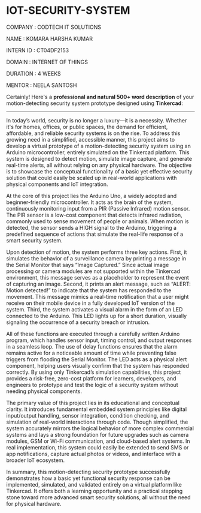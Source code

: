 # IOT-SECURITY-SYSTEM

COMPANY : CODTECH IT SOLUTIONS

NAME : KOMARA HARSHA KUMAR

INTERN ID : CT04DF2153

DOMAIN : INTERNET OF THINGS

DURATION : 4 WEEKS

MENTOR : NEELA SANTOSH

Certainly! Here's a **professional and natural 500+ word description** of your motion-detecting security system prototype designed using **Tinkercad**:

---

In today’s world, security is no longer a luxury—it is a necessity. Whether it's for homes, offices, or public spaces, the demand for efficient, affordable, and reliable security systems is on the rise. To address this growing need in a simplified, accessible manner, this project aims to develop a virtual prototype of a motion-detecting security system using an Arduino microcontroller, entirely simulated on the Tinkercad platform. This system is designed to detect motion, simulate image capture, and generate real-time alerts, all without relying on any physical hardware. The objective is to showcase the conceptual functionality of a basic yet effective security solution that could easily be scaled up in real-world applications with physical components and IoT integration.

At the core of this project lies the Arduino Uno, a widely adopted and beginner-friendly microcontroller. It acts as the brain of the system, continuously monitoring input from a PIR (Passive Infrared) motion sensor. The PIR sensor is a low-cost component that detects infrared radiation, commonly used to sense movement of people or animals. When motion is detected, the sensor sends a HIGH signal to the Arduino, triggering a predefined sequence of actions that simulate the real-life response of a smart security system.

Upon detection of motion, the system performs three key actions. First, it simulates the behavior of a surveillance camera by printing a message in the Serial Monitor that says “Image Captured.” Since actual image processing or camera modules are not supported within the Tinkercad environment, this message serves as a placeholder to represent the event of capturing an image. Second, it prints an alert message, such as “ALERT: Motion detected!” to indicate that the system has responded to the movement. This message mimics a real-time notification that a user might receive on their mobile device in a fully developed IoT version of the system. Third, the system activates a visual alarm in the form of an LED connected to the Arduino. This LED lights up for a short duration, visually signaling the occurrence of a security breach or intrusion.

All of these functions are executed through a carefully written Arduino program, which handles sensor input, timing control, and output responses in a seamless loop. The use of delay functions ensures that the alarm remains active for a noticeable amount of time while preventing false triggers from flooding the Serial Monitor. The LED acts as a physical alert component, helping users visually confirm that the system has responded correctly. By using only Tinkercad’s simulation capabilities, this project provides a risk-free, zero-cost platform for learners, developers, and engineers to prototype and test the logic of a security system without needing physical components.

The primary value of this project lies in its educational and conceptual clarity. It introduces fundamental embedded system principles like digital input/output handling, sensor integration, condition checking, and simulation of real-world interactions through code. Though simplified, the system accurately mirrors the logical behavior of more complex commercial systems and lays a strong foundation for future upgrades such as camera modules, GSM or Wi-Fi communication, and cloud-based alert systems. In real implementation, this system could easily be extended to send SMS or app notifications, capture actual photos or videos, and interface with a broader IoT ecosystem.

In summary, this motion-detecting security prototype successfully demonstrates how a basic yet functional security response can be implemented, simulated, and validated entirely on a virtual platform like Tinkercad. It offers both a learning opportunity and a practical stepping stone toward more advanced smart security solutions, all without the need for physical hardware.
